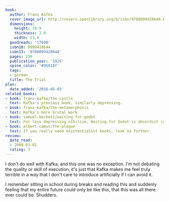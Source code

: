 ```yaml
---
book:
  author: Franz Kafka
  cover_image_url: http://covers.openlibrary.org/b/isbn/9780099428640-L.jpg
  dimensions:
    height: 19.9
    thickness: 2.0
    width: 13.0
  goodreads: '17690'
  isbn10: 0099428644
  isbn13: '9780099428640'
  pages: 256
  publication_year: '1925'
  spine_color: '#95918f'
  tags:
  - german
  title: The Trial
plan:
  date_added: '2016-05-03'
related_books:
- book: franz-kafka/the-castle
  text: Kafka's previous book, similarly depressing.
- book: franz-kafka/the-metamorphosis
  text: Kafka's more brutal work.
- book: samuel-beckett/waiting-for-godot
  text: For less depressing nihilism, Waiting for Godot is absurdist in a nice way.
- book: albert-camus/the-plague
  text: If you really need existentialist books, look no further.
review:
  date_read:
  - 2008-03-01
  rating: 3
---
```


I don't do well with Kafka, and this one was no exception. I'm not debating the quality or skill of execution, it's just
that Kafka makes me feel truly terrible in a way that I don't care to introduce artificially if I can avoid it.

I remember sitting in school during breaks and reading this and suddenly feeling that my entire future could only be
like this, that this was all there ever could be. Shudders.
